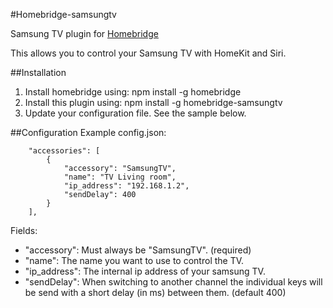 #Homebridge-samsungtv

Samsung TV plugin for [Homebridge](https://github.com/nfarina/homebridge)

This allows you to control your Samsung TV with HomeKit and Siri.

##Installation
1. Install homebridge using: npm install -g homebridge
2. Install this plugin using: npm install -g homebridge-samsungtv
3. Update your configuration file. See the sample below.

##Configuration
Example config.json:

```
    "accessories": [
		{
			"accessory": "SamsungTV",
			"name": "TV Living room",
			"ip_address": "192.168.1.2",
            "sendDelay": 400
		}
	],
```

Fields: 

* "accessory": Must always be "SamsungTV". (required)
* "name": The name you want to use to control the TV.
* "ip_address": The internal ip address of your samsung TV.
* "sendDelay": When switching to another channel the individual keys will be send with a short delay (in ms) between them. (default 400)